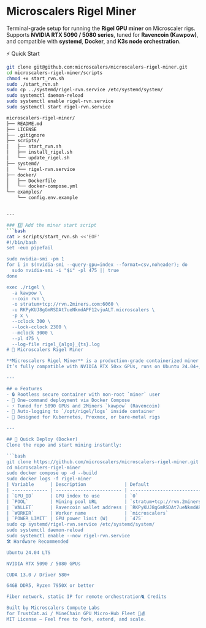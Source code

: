 # Microscalers Rigel Miner

Terminal-grade setup for running the **Rigel GPU miner** on Microscaler rigs.  
Supports **NVIDIA RTX 5090 / 5080 series**, tuned for **Ravencoin (Kawpow)**, and compatible with **systemd**, **Docker**, and **K3s node orchestration**.

⚡ Quick Start

```bash
git clone git@github.com:microscalers/microscalers-rigel-miner.git
cd microscalers-rigel-miner/scripts
chmod +x start_rvn.sh
sudo ./start_rvn.sh
sudo cp ../systemd/rigel-rvn.service /etc/systemd/system/
sudo systemctl daemon-reload
sudo systemctl enable rigel-rvn.service
sudo systemctl start rigel-rvn.service

microscalers-rigel-miner/
├── README.md
├── LICENSE
├── .gitignore
├── scripts/
│   ├── start_rvn.sh
│   ├── install_rigel.sh
│   └── update_rigel.sh
├── systemd/
│   └── rigel-rvn.service
├── docker/
│   ├── Dockerfile
│   └── docker-compose.yml
└── examples/
    └── config.env.example


---

### 2️⃣ Add the miner start script
```bash
cat > scripts/start_rvn.sh <<'EOF'
#!/bin/bash
set -euo pipefail

sudo nvidia-smi -pm 1
for i in $(nvidia-smi --query-gpu=index --format=csv,noheader); do
  sudo nvidia-smi -i "$i" -pl 475 || true
done

exec ./rigel \
  -a kawpow \
  --coin rvn \
  -o stratum+tcp://rvn.2miners.com:6060 \
  -u RKPyKUJ8gGmRSDAt7ueNkmdAPF12vjuALT.microscalers \
  -p x \
  --cclock 300 \
  --lock-cclock 2300 \
  --mclock 3000 \
  --pl 475 \
  --log-file rigel_{algo}_{ts}.log
# 🦾 Microscalers Rigel Miner

**Microscalers Rigel Miner** is a production-grade containerized miner built for high-performance GPU rigs.  
It’s fully compatible with NVIDIA RTX 50xx GPUs, runs on Ubuntu 24.04+, and auto-boots via `systemd` or Docker.

---

## ⚙️ Features
- 🔒 Rootless secure container with non-root `miner` user  
- 🧩 One-command deployment via Docker Compose  
- ⚡ Tuned for 5090 GPUs and 2Miners `kawpow` (Ravencoin)  
- 📜 Auto-logging to `/opt/rigel/logs` inside container  
- 🧠 Designed for Kubernetes, Proxmox, or bare-metal rigs  

---

## 🐳 Quick Deploy (Docker)
Clone the repo and start mining instantly:

```bash
git clone https://github.com/microscalers/microscalers-rigel-miner.git
cd microscalers-rigel-miner
sudo docker compose up -d --build
sudo docker logs -f rigel-miner
| Variable      | Description              | Default                              |
| ------------- | ------------------------ | ------------------------------------ |
| `GPU_ID`      | GPU index to use         | `0`                                  |
| `POOL`        | Mining pool URL          | `stratum+tcp://rvn.2miners.com:6060` |
| `WALLET`      | Ravencoin wallet address | `RKPyKUJ8gGmRSDAt7ueNkmdAPF12vjuALT` |
| `WORKER`      | Worker name              | `microscalers`                       |
| `POWER_LIMIT` | GPU power limit (W)      | `475`                                |
sudo cp systemd/rigel-rvn.service /etc/systemd/system/
sudo systemctl daemon-reload
sudo systemctl enable --now rigel-rvn.service
🛠️ Hardware Recommended

Ubuntu 24.04 LTS

NVIDIA RTX 5090 / 5080 GPUs

CUDA 13.0 / Driver 580+

64GB DDR5, Ryzen 7950X or better

Fiber network, static IP for remote orchestration🐈 Credits

Built by Microscalers Compute Labs
for TrustCat.ai / MineChain GPU Micro-Hub Fleet 🧠💰
MIT License – Feel free to fork, extend, and scale.
